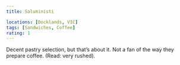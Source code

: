 ```yaml
---
title: Saluministi

locations: [Docklands, VIC]
tags: [Sandwiches, Coffee]
rating: 1
---
```


Decent pastry selection, but that’s about it. Not a fan of the way they prepare coffee. (Read: very rushed).